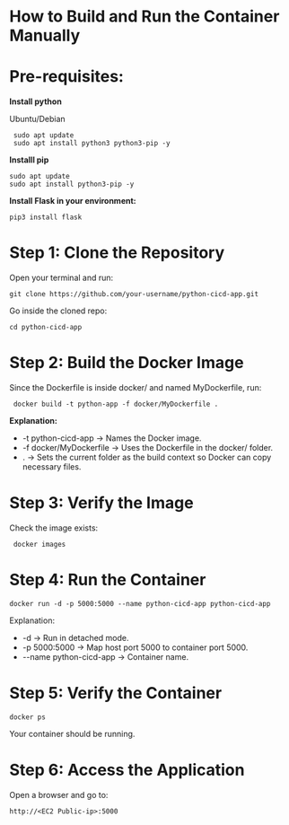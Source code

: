 # How to Build and Run the Container Manually

# Pre-requisites:

**Install python**

 Ubuntu/Debian
 
     sudo apt update
     sudo apt install python3 python3-pip -y
     
**Installl pip**
```
sudo apt update
sudo apt install python3-pip -y
```
**Install Flask in your environment:**

    pip3 install flask

# Step 1: Clone the Repository

Open your terminal and run:

    git clone https://github.com/your-username/python-cicd-app.git

Go inside the cloned repo:

    cd python-cicd-app

# Step 2: Build the Docker Image

Since the Dockerfile is inside docker/ and named MyDockerfile, run:

     docker build -t python-app -f docker/MyDockerfile .

**Explanation:**

- -t python-cicd-app → Names the Docker image.  
- -f docker/MyDockerfile → Uses the Dockerfile in the docker/ folder.  
- . → Sets the current folder as the build context so Docker can copy necessary files.

# Step 3: Verify the Image

Check the image exists:

     docker images

# Step 4: Run the Container

    docker run -d -p 5000:5000 --name python-cicd-app python-cicd-app

Explanation:

- -d → Run in detached mode.  
- -p 5000:5000 → Map host port 5000 to container port 5000.  
- --name python-cicd-app → Container name.

# Step 5: Verify the Container

    docker ps

Your container should be running.

# Step 6: Access the Application

Open a browser and go to:

    http://<EC2 Public-ip>:5000

